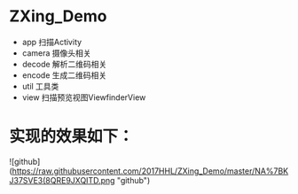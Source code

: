 # ZXing_Demo 
- app 扫描Activity
- camera 摄像头相关
- decode 解析二维码相关
- encode 生成二维码相关
- util 工具类
- view 扫描预览视图ViewfinderView

# 实现的效果如下：
![github](https://raw.githubusercontent.com/2017HHL/ZXing_Demo/master/NA%7BKJ37SVE3(8QRE9JXQITD.png "github")
